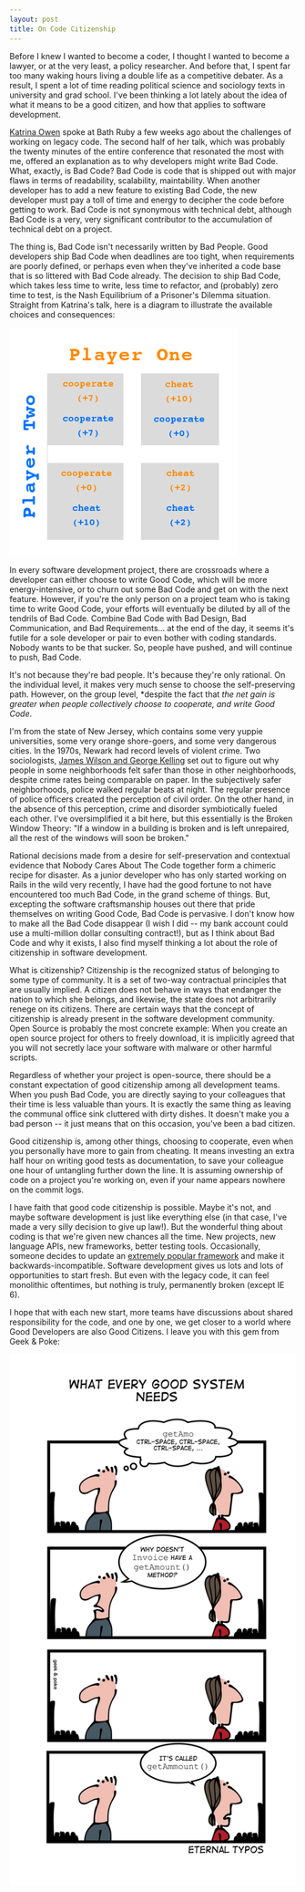 ```yaml
---
layout: post
title: On Code Citizenship
---
```


Before I knew I wanted to become a coder, I thought I wanted to become a lawyer, or at the very least, a policy researcher. And before that, I spent far too many waking hours living a double life as a competitive debater. As a result, I spent a lot of time reading political science and sociology texts in university and grad school. I've been thinking a lot lately about the idea of what it means to be a good citizen, and how that applies to software development.

[Katrina Owen](https://github.com/kytrinyx) spoke at Bath Ruby a few weeks ago about the challenges of working on legacy code. The second half of her talk, which was probably the twenty minutes of the entire conference that resonated the most with me, offered an explanation as to why developers might write Bad Code. What, exactly, is Bad Code? Bad Code is code that is shipped out with major flaws in terms of readability, scalability, maintability. When another developer has to add a new feature to existing Bad Code, the new developer must pay a toll of time and energy to decipher the code before getting to work. Bad Code is not synonymous with technical debt, although Bad Code is a very, very significant contributor to the accumulation of technical debt on a project.

The thing is, Bad Code isn't necessarily written by Bad People. Good developers ship Bad Code when deadlines are too tight, when requirements are poorly defined, or perhaps even when they've inherited a code base that is so littered with Bad Code already. The decision to ship Bad Code, which takes less time to write, less time to refactor, and (probably) zero time to test, is the Nash Equilibrium of a Prisoner's Dilemma situation. Straight from Katrina's talk, here is a diagram to illustrate the available choices and consequences:

![The Nash Equilibrium](/images/nash_equilibrium.png)

In every software development project, there are crossroads where a developer can either choose to write Good Code, which will be more energy-intensive, or to churn out some Bad Code and get on with the next feature. However, if you're the only person on a project team who is taking time to write Good Code, your efforts will eventually be diluted by all of the tendrils of Bad Code. Combine Bad Code with Bad Design, Bad Communication, and Bad Requirements... at the end of the day, it seems it's futile for a sole developer or pair to even bother with coding standards. Nobody wants to be that sucker. So, people have pushed, and will continue to push, Bad Code.

It's not because they're bad people. It's because they're only rational. On the individual level, it makes very much sense to choose the self-preserving path. However, on the group level, *despite the fact that *the net gain is greater when people collectively choose to cooperate, and write Good Code*.

I'm from the state of New Jersey, which contains some very yuppie universities, some very orange shore-goers, and some very dangerous cities. In the 1970s, Newark had record levels of violent crime. Two sociologists, [James Wilson and George Kelling](https://www.theatlantic.com/past/docs/politics/crime/windows.htm) set out to figure out why people in some neighborhoods felt safer than those in other neighborhoods, despite crime rates being comparable on paper. In the subjectively safer neighborhoods, police walked regular beats at night. The regular presence of police officers created the perception of civil order. On the other hand, in the absence of this perception, crime and disorder symbiotically fueled each other. I've oversimplified it a bit here, but this essentially is the Broken Window Theory: "If a window in a building is broken and is left unrepaired, all the rest of the windows will soon be broken."

Rational decisions made from a desire for self-preservation and contextual evidence that Nobody Cares About The Code together form a chimeric recipe for disaster. As a junior developer who has only started working on Rails in the wild very recently, I have had the good fortune to not have encountered too much Bad Code, in the grand scheme of things. But, excepting the software craftsmanship houses out there that pride themselves on writing Good Code, Bad Code is pervasive. I don't know how to make all the Bad Code disappear (I wish I did -- my bank account could use a multi-million dollar consulting contract!), but as I think about Bad Code and why it exists, I also find myself thinking a lot about the role of citizenship in software development.

What is citizenship? Citizenship is the recognized status of belonging to some type of community. It is a set of two-way contractual principles that are usually implied. A citizen does not behave in ways that endanger the nation to which she belongs, and likewise, the state does not arbitrarily renege on its citizens. There are certain ways that the concept of citizenship is already present in the software development community. Open Source is probably the most concrete example: When you create an open source project for others to freely download, it is implicitly agreed that you will not secretly lace your software with malware or other harmful scripts.

Regardless of whether your project is open-source, there should be a constant expectation of good citizenship among all development teams. When you push Bad Code, you are directly saying to your colleagues that their time is less valuable than yours. It is exactly the same thing as leaving the communal office sink cluttered with dirty dishes. It doesn't make you a bad person -- it just means that on this occasion, you've been a bad citizen.

Good citizenship is, among other things, choosing to cooperate, even when you personally have more to gain from cheating. It means investing an extra half hour on writing good tests as documentation, to save your colleague one hour of untangling further down the line. It is assuming ownership of code on a project you're working on, even if your name appears nowhere on the commit logs.

I have faith that good code citizenship is possible. Maybe it's not, and maybe software development is just like everything else (in that case, I've made a very silly decision to give up law!). But the wonderful thing about coding is that we're given new chances all the time. New projects, new language APIs, new frameworks, better testing tools. Occasionally, someone decides to update an [extremely popular framework](https://github.com/angular/angular) and make it backwards-incompatible. Software development gives us lots and lots of opportunities to start fresh. But even with the legacy code, it can feel monolithic oftentimes, but nothing is truly, permanently broken (except IE 6).

I hope that with each new start, more teams have discussions about shared responsibility for the code, and one by one, we get closer to a world where Good Developers are also Good Citizens. I leave you with this gem from Geek & Poke:

![typos](/images/typo2.jpg)